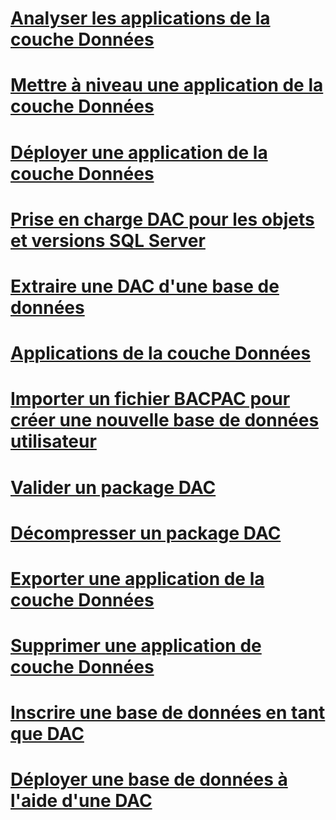 # [Analyser les applications de la couche Données](monitor-data-tier-applications.md)
# [Mettre à niveau une application de la couche Données](upgrade-a-data-tier-application.md)
# [Déployer une application de la couche Données](deploy-a-data-tier-application.md)
# [Prise en charge DAC pour les objets et versions SQL Server](dac-support-for-sql-server-objects-and-versions.md)
# [Extraire une DAC d'une base de données](extract-a-dac-from-a-database.md)
# [Applications de la couche Données](data-tier-applications.md)
# [Importer un fichier BACPAC pour créer une nouvelle base de données utilisateur](import-a-bacpac-file-to-create-a-new-user-database.md)
# [Valider un package DAC](validate-a-dac-package.md)
# [Décompresser un package DAC](unpack-a-dac-package.md)
# [Exporter une application de la couche Données](export-a-data-tier-application.md)
# [Supprimer une application de couche Données](delete-a-data-tier-application.md)
# [Inscrire une base de données en tant que DAC](register-a-database-as-a-dac.md)
# [Déployer une base de données à l'aide d'une DAC](deploy-a-database-by-using-a-dac.md)
